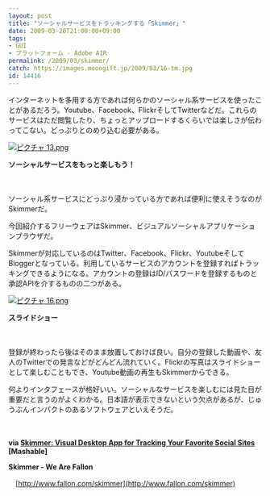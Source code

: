 ```yaml
---
layout: post
title: "ソーシャルサービスをトラッキングする「Skimmer」"
date: 2009-03-28T21:00:00+09:00
tags: 
- GUI
- プラットフォーム - Adobe AIR
permalink: /2009/03/skimmer/
catch: https://images.moongift.jp/2009/03/16-tm.jpg
id: 14416
---
```

インターネットを多用する方であれば何らかのソーシャル系サービスを使ったことがあるだろう。Youtube、Facebook、FlickrそしてTwitterなどだ。これらのサービスはただ閲覧したり、ちょっとアップロードするくらいでは楽しさが伝わってこない。どっぷりとのめり込む必要がある。

  

[![ピクチャ 13.png](https://images.moongift.jp/2009/03/13-tm2.jpg)](https://images.moongift.jp/2009/03/132.png)  
  
**ソーシャルサービスをもっと楽しもう！**

  

　

  

ソーシャル系サービスにどっぷり浸かっている方であれば便利に使えそうなのがSkimmerだ。

  

今回紹介するフリーウェアはSkimmer、ビジュアルソーシャルアプリケーションブラウザだ。

  
<!--more-->

Skimmerが対応しているのはTwitter、Facebook、Flickr、YoutubeそしてBloggerとなっている。利用しているサービスのアカウントを登録すればトラッキングできるようになる。アカウントの登録はID/パスワードを登録するものと承認APIを介するものの二つがある。

  

[![ピクチャ 16.png](https://images.moongift.jp/2009/03/16-tm.jpg)](https://images.moongift.jp/2009/03/161.png)  
  
**スライドショー**

  

　

  

登録が終わったら後はそのまま放置しておけば良い。自分の登録した動画や、友人のTwitterでの発言などがどんどん流れていく。Flickrの写真はスライドショーとして楽しむこともでき、Youtube動画の再生もSkimmerからできる。

  

何よりインタフェースが格好いい。ソーシャルなサービスを楽しむには見た目が重要だと言うのがよくわかる。日本語が表示できないという欠点があるが、じゅうぶんインパクトのあるソフトウェアといえそうだ。

  

　

  

**via [Skimmer: Visual Desktop App for Tracking Your Favorite Social Sites](http://mashable.com/2009/03/24/skimmer/) [Mashable]**

  

**Skimmer - We Are Fallon**  
  
　[http://www.fallon.com/skimmer](http://www.fallon.com/skimmer)

  
